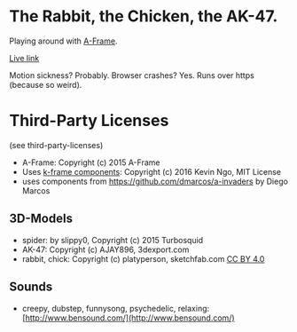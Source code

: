 # The Rabbit, the Chicken, the AK-47.

Playing around with [A-Frame](https://aframe.io/).

[Live link](https://i3games.github.io/weirdr/)

Motion sickness? Probably. Browser crashes? Yes. Runs over https (because so weird).

# Third-Party Licenses

(see third-party-licenses)

* A-Frame: Copyright (c) 2015 A-Frame
* Uses [k-frame components](https://github.com/ngokevin/k-frame): Copyright (c) 2016 Kevin Ngo, MIT License
* uses components from https://github.com/dmarcos/a-invaders by Diego Marcos

## 3D-Models
* spider: by slippy0, Copyright (c) 2015 Turbosquid
* AK-47: Copyright (c) AJAY896, 3dexport.com
* rabbit, chick: Copyright (c) platyperson, sketchfab.com [CC BY 4.0](http://creativecommons.org/licenses/by/4.0/)

## Sounds
* creepy, dubstep, funnysong, psychedelic, relaxing: [http://www.bensound.com/](http://www.bensound.com/)

